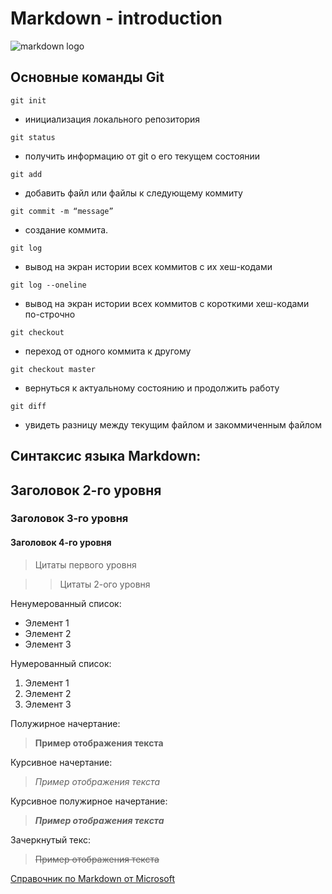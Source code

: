 # Markdown - introduction

![markdown logo](../git/markdown_logo.png)

## Основные команды Git
``` 
git init
```
* инициализация локального репозитория

```
git status
```
* получить информацию от git о его текущем состоянии
```
git add
```
* добавить файл или файлы к следующему коммиту
```
git commit -m “message”
```
* создание коммита.
```
git log
```
* вывод на экран истории всех коммитов с их хеш-кодами
```
git log --oneline
```
* вывод на экран истории всех коммитов с короткими хеш-кодами по-строчно
```
git checkout
```
* переход от одного коммита к другому
```
git checkout master
```
* вернуться к актуальному состоянию и продолжить работу
```
git diff
```
* увидеть разницу между текущим файлом и закоммиченным файлом

## Синтаксис языка Markdown:
## 
## Заголовок 2-го уровня
### Заголовок 3-го уровня
#### Заголовок 4-го уровня

> Цитаты первого уровня

>> Цитаты 2-ого уровня

Ненумерованный список:

* Элемент 1
* Элемент 2
* Элемент 3

Нумерованный список:

1. Элемент 1
2. Элемент 2
3. Элемент 3

Полужирное начертание:
> **Пример отображения текста**

Курсивное начертание:
> *Пример отображения текста*

Курсивное полужирное начертание:
> ***Пример отображения текста***

Зачеркнутый текс:
> ~~Пример отображения текста~~


[Справочник по Markdown от Microsoft](https://learn.microsoft.com/ru-ru/contribute/content/markdown-reference)